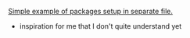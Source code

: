 [Simple example of packages setup in separate file.](https://github.com/Th0rgal/horus-nix-home/blob/master/packages/main.nix)
- inspiration for me that I don't quite understand yet